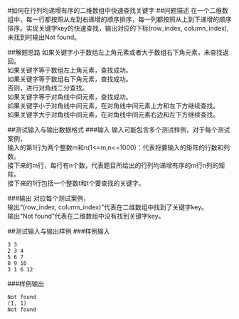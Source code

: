 #如何在行列均递增有序的二维数组中快速查找关键字
##问题描述
在一个二维数组中，每一行都按照从左到右递增的顺序排序，每一列都按照从上到下递增的顺序排序。实现关键字key的快速查找，输出对应的下标(row_index, column_index), 未找到时输出Not found。

##解题思路
如果关键字小于数组左上角元素或者大于数组右下角元素，未查找返回。<br>
如果关键字等于数组左上角元素，查找成功。<br>
如果关键字等于数组右下角元素，查找成功。<br>
否则，进行对角线二分查找。<br>
    如果关键字等于对角线中间元素，查找成功。<br>
    如果关键字小于对角线中间元素，在对角线中间元素上方和左下方继续查找。<br>
    如果关键字大于对角线中间元素，在对角线中间元素右边和左下方继续查找。<br>

##测试输入与输出数据格式
###输入
输入可能包含多个测试样例，对于每个测试案例，<br>
输入的第1行为两个整数m和n(1<=m,n<=1000)：代表将要输入的矩阵的行数和列数。<br>
接下来的m行，每行有n个数，代表题目所给出的行列均递增有序的m行n列的矩阵。<br>
接下来的1行包括一个整数t和t个要查找的关键字。

###输出
对应每个测试案例，<br>
输出“(row_index, column_index)”代表在二维数组中找到了关键字key。<br>
输出“Not found”代表在二维数组中没有找到关键字key。

##测试输入与输出样例
###样例输入
```
3 3
2 3 4
5 6 7
8 9 10
3 1 6 12
```

###样例输出
```
Not found
(1, 1)
Not found
```